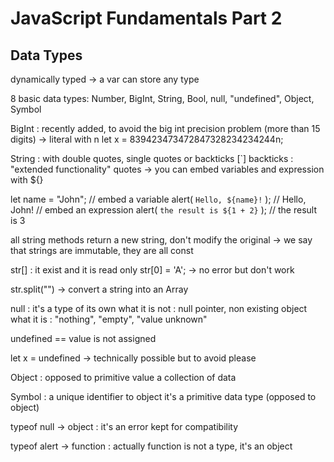 # JavaScript Fundamentals Part 2

## Data Types

dynamically typed -> a var can store any type

8 basic data types:
Number, BigInt, String, Bool,
null, "undefined", Object, Symbol


BigInt : recently added, to avoid the big int precision problem (more than 15 digits)
-> literal with n
let x = 839423473472847328234234244n;

String : with double quotes, single quotes or backticks [`]
backticks : "extended functionality" quotes
-> you can embed variables and expression with ${}

let name = "John";
// embed a variable
alert( `Hello, ${name}!` ); // Hello, John!
// embed an expression
alert( `the result is ${1 + 2}` ); // the result is 3

all string methods return a new string, don't modify the original
-> we say that strings are immutable, they are all const

str[] : it exist and it is read only
str[0] = 'A'; -> no error but don't work

str.split("") -> convert a string into an Array


null : it's a type of its own
what it is not : null pointer, non existing object
what it is : "nothing", "empty", "value unknown"

undefined == value is not assigned

let x = undefined -> technically possible but to avoid please

Object : opposed to primitive value
a collection of data

Symbol : a unique identifier to object
it's a primitive data type (opposed to object)

typeof null -> object : it's an error kept for compatibility

typeof alert -> function : actually function is not a type, it's an object